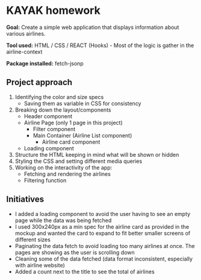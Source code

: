 # KAYAK homework

**Goal:** Create a simple web application that displays information about various
airlines.

**Tool used:** HTML / CSS / REACT (Hooks) - Most of the logic is gather in the airline-context

**Package installed:** fetch-jsonp

## Project approach

1. Identifying the color and size specs
   - Saving them as variable in CSS for consistency
2. Breaking down the layout/components
   - Header component
   - Airline Page (only 1 page in this project)
     - Filter component
     - Main Container (Airline List component)
       - Airline card component
   - Loading component
3. Structure the HTML keeping in mind what will be shown or hidden
4. Styling the CSS and setting different media queries
5. Working on the interactivity of the app:
   - Fetching and rendering the airlines
   - Filtering function

## Initiatives

- I added a loading component to avoid the user having to see an empty page while the data was being fetched
- I used 300x240px as a min spec for the airline card as provided in the mockup and wanted the card to expand to fit better smaller screens of different sizes
- Paginating the data fetch to avoid loading too many airlines at once. The pages are showing as the user is scrolling down
- Cleaning some of the data fetched (data format inconsistent, especially with airline website)
- Added a count next to the title to see the total of airlines
